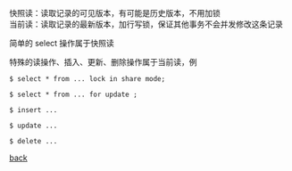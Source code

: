 快照读：读取记录的可见版本，有可能是历史版本，不用加锁  
当前读：读取记录的最新版本，加行写锁，保证其他事务不会并发修改这条记录  

简单的 select 操作属于快照读  

特殊的读操作、插入、更新、删除操作属于当前读，例  
```
$ select * from ... lock in share mode;

$ select * from ... for update ;

$ insert ...  

$ update ...

$ delete ...
```

[back](../6.md)  